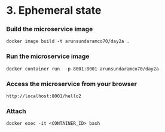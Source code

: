 # 3. Ephemeral state

### Build the microservice image
`docker image build -t arunsundaramco70/day2a .`

### Run the microservice image
`docker container run  -p 8001:8001 arunsundaramco70/day2a`

### Access the microservice from your browser
`http://localhost:8001/hello2`

### Attach
`docker exec -it <CONTAINER_ID> bash`
